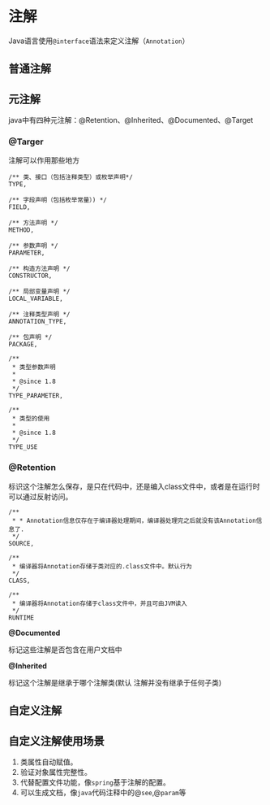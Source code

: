 # 注解

Java语言使用`@interface`语法来定义注解（`Annotation`）

## 普通注解



## 元注解

java中有四种元注解：@Retention、@Inherited、@Documented、@Target

### @Targer

注解可以作用那些地方

```
/** 类、接口（包括注释类型）或枚举声明*/
TYPE,

/** 字段声明（包括枚举常量）) */
FIELD,

/** 方法声明 */
METHOD,

/** 参数声明 */
PARAMETER,

/** 构造方法声明 */
CONSTRUCTOR,

/** 局部变量声明 */
LOCAL_VARIABLE,

/** 注释类型声明 */
ANNOTATION_TYPE,

/** 包声明 */
PACKAGE,

/**
 * 类型参数声明
 *
 * @since 1.8
 */
TYPE_PARAMETER,

/**
 * 类型的使用
 *
 * @since 1.8
 */
TYPE_USE
```

### @Retention

标识这个注解怎么保存，是只在代码中，还是编入class文件中，或者是在运行时可以通过反射访问。

```
/**
 * * Annotation信息仅存在于编译器处理期间，编译器处理完之后就没有该Annotation信息了.
 */
SOURCE,

/**
 * 编译器将Annotation存储于类对应的.class文件中。默认行为
 */
CLASS,

/**
 * 编译器将Annotation存储于class文件中，并且可由JVM读入
 */
RUNTIME
```

**@Documented** 

标记这些注解是否包含在用户文档中

**@Inherited** 

 标记这个注解是继承于哪个注解类(默认 注解并没有继承于任何子类)

## 自定义注解

## 自定义注解使用场景

1. 类属性自动赋值。
2. 验证对象属性完整性。
3. 代替配置文件功能，像`spring`基于注解的配置。
4. 可以生成文档，像`java`代码注释中的@`see`,@`param`等

